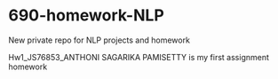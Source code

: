 # 690-homework-NLP
New private repo for NLP projects and homework

Hw1_JS76853_ANTHONI SAGARIKA PAMISETTY is my first assignment homework
